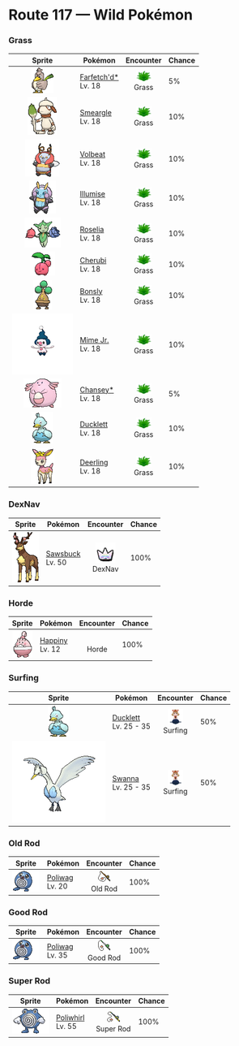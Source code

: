 # Route 117 — Wild Pokémon

### Grass

| Sprite | Pokémon | Encounter | Chance |
|:------:|---------|:---------:|--------|
| ![Farfetch'd*](../../assets/sprites/farfetchd/front.gif "Farfetch'd*: Farfetch’d is always seen with a stalk from a plant of some sort. Apparently, there are good stalks and bad stalks. This Pokémon has been known to fight with others over stalks.") | [Farfetch'd*](../../pokemon/farfetchd.md/)<br>Lv. 18 | ![Grass](../../assets/encounter_types/grass.png "Grass")<br>Grass | 5% |
| ![Smeargle](../../assets/sprites/smeargle/front.gif "Smeargle: Smeargle marks the boundaries of its territory using a body fluid that leaks out from the tip of its tail. Over 5,000 different marks left by this Pokémon have been found.") | [Smeargle](../../pokemon/smeargle.md/)<br>Lv. 18 | ![Grass](../../assets/encounter_types/grass.png "Grass")<br>Grass | 10% |
| ![Volbeat](../../assets/sprites/volbeat/front.gif "Volbeat: Volbeat’s tail glows like a lightbulb. With other Volbeat, it uses its tail to draw geometric shapes in the night sky. This Pokémon loves the sweet aroma given off by Illumise.") | [Volbeat](../../pokemon/volbeat.md/)<br>Lv. 18 | ![Grass](../../assets/encounter_types/grass.png "Grass")<br>Grass | 10% |
| ![Illumise](../../assets/sprites/illumise/front.gif "Illumise: Illumise leads a flight of illuminated Volbeat to draw signs in the night sky. This Pokémon is said to earn greater respect from its peers by composing more complex designs in the sky.") | [Illumise](../../pokemon/illumise.md/)<br>Lv. 18 | ![Grass](../../assets/encounter_types/grass.png "Grass")<br>Grass | 10% |
| ![Roselia](../../assets/sprites/roselia/front.gif "Roselia: On extremely rare occasions, a Roselia is said to appear with its flowers in unusual colors. The thorns on this Pokémon’s head contain a vicious poison.") | [Roselia](../../pokemon/roselia.md/)<br>Lv. 18 | ![Grass](../../assets/encounter_types/grass.png "Grass")<br>Grass | 10% |
| ![Cherubi](../../assets/sprites/cherubi/front.gif "Cherubi: It evolves by sucking the energy out of the small ball where it had been storing nutrients.") | [Cherubi](../../pokemon/cherubi.md/)<br>Lv. 18 | ![Grass](../../assets/encounter_types/grass.png "Grass")<br>Grass | 10% |
| ![Bonsly](../../assets/sprites/bonsly/front.gif "Bonsly: It prefers an arid atmosphere. It leaks water that looks like tears when adjusting its moisture level.") | [Bonsly](../../pokemon/bonsly.md/)<br>Lv. 18 | ![Grass](../../assets/encounter_types/grass.png "Grass")<br>Grass | 10% |
| ![Mime Jr.](../../assets/sprites/mime-jr/front.png "Mime Jr.: It habitually mimics foes. Once mimicked, the foe cannot take its eyes off this Pokémon.") | [Mime Jr.](../../pokemon/mime-jr.md/)<br>Lv. 18 | ![Grass](../../assets/encounter_types/grass.png "Grass")<br>Grass | 10% |
| ![Chansey*](../../assets/sprites/chansey/front.gif "Chansey*: Chansey lays nutritionally excellent eggs on an everyday basis. The eggs are so delicious, they are easily and eagerly devoured by even those people who have lost their appetite.") | [Chansey*](../../pokemon/chansey.md/)<br>Lv. 18 | ![Grass](../../assets/encounter_types/grass.png "Grass")<br>Grass | 5% |
| ![Ducklett](../../assets/sprites/ducklett/front.gif "Ducklett: They are better at swimming than flying, and they happily eat their favorite food, peat moss, as they dive underwater.") | [Ducklett](../../pokemon/ducklett.md/)<br>Lv. 18 | ![Grass](../../assets/encounter_types/grass.png "Grass")<br>Grass | 10% |
| ![Deerling](../../assets/sprites/deerling/front.gif "Deerling: The turning of the seasons changes the color and scent of this Pokémon’s fur. People use it to mark the seasons.") | [Deerling](../../pokemon/deerling.md/)<br>Lv. 18 | ![Grass](../../assets/encounter_types/grass.png "Grass")<br>Grass | 10% |

### DexNav

| Sprite | Pokémon | Encounter | Chance |
|:------:|---------|:---------:|--------|
| ![Sawsbuck](../../assets/sprites/sawsbuck/front.gif "Sawsbuck: They migrate according to the seasons, so some people call Sawsbuck the harbingers of spring.") | [Sawsbuck](../../pokemon/sawsbuck.md/)<br>Lv. 50 | ![DexNav](../../assets/encounter_types/dexnav.png "DexNav")<br>DexNav | 100% |

### Horde

| Sprite | Pokémon | Encounter | Chance |
|:------:|---------|:---------:|--------|
| ![Happiny](../../assets/sprites/happiny/front.gif "Happiny: It carefully carries a round, white rock that it thinks is an egg. It’s bothered by how curly its hair looks.") | [Happiny](../../pokemon/happiny.md/)<br>Lv. 12 | ![Horde](../../assets/encounter_types/horde.png "Horde")<br>Horde | 100% |

### Surfing

| Sprite | Pokémon | Encounter | Chance |
|:------:|---------|:---------:|--------|
| ![Ducklett](../../assets/sprites/ducklett/front.gif "Ducklett: They are better at swimming than flying, and they happily eat their favorite food, peat moss, as they dive underwater.") | [Ducklett](../../pokemon/ducklett.md/)<br>Lv. 25 - 35 | ![Surfing](../../assets/encounter_types/surfing.png "Surfing")<br>Surfing | 50% |
| ![Swanna](../../assets/sprites/swanna/front.gif "Swanna: Swanna start to dance at dusk. The one dancing in the middle is the leader of the flock.") | [Swanna](../../pokemon/swanna.md/)<br>Lv. 25 - 35 | ![Surfing](../../assets/encounter_types/surfing.png "Surfing")<br>Surfing | 50% |

### Old Rod

| Sprite | Pokémon | Encounter | Chance |
|:------:|---------|:---------:|--------|
| ![Poliwag](../../assets/sprites/poliwag/front.gif "Poliwag: Poliwag has a very thin skin. It is possible to see the Pokémon’s spiral innards right through the skin. Despite its thinness, however, the skin is also very flexible. Even sharp fangs bounce right off it.") | [Poliwag](../../pokemon/poliwag.md/)<br>Lv. 20 | ![Old Rod](../../assets/encounter_types/old_rod.png "Old Rod")<br>Old Rod | 100% |

### Good Rod

| Sprite | Pokémon | Encounter | Chance |
|:------:|---------|:---------:|--------|
| ![Poliwag](../../assets/sprites/poliwag/front.gif "Poliwag: Poliwag has a very thin skin. It is possible to see the Pokémon’s spiral innards right through the skin. Despite its thinness, however, the skin is also very flexible. Even sharp fangs bounce right off it.") | [Poliwag](../../pokemon/poliwag.md/)<br>Lv. 35 | ![Good Rod](../../assets/encounter_types/good_rod.png "Good Rod")<br>Good Rod | 100% |

### Super Rod

| Sprite | Pokémon | Encounter | Chance |
|:------:|---------|:---------:|--------|
| ![Poliwhirl](../../assets/sprites/poliwhirl/front.gif "Poliwhirl: The surface of Poliwhirl’s body is always wet and slick with a slimy fluid. Because of this slippery covering, it can easily slip and slide out of the clutches of any enemy in battle.") | [Poliwhirl](../../pokemon/poliwhirl.md/)<br>Lv. 55 | ![Super Rod](../../assets/encounter_types/super_rod.png "Super Rod")<br>Super Rod | 100% |

